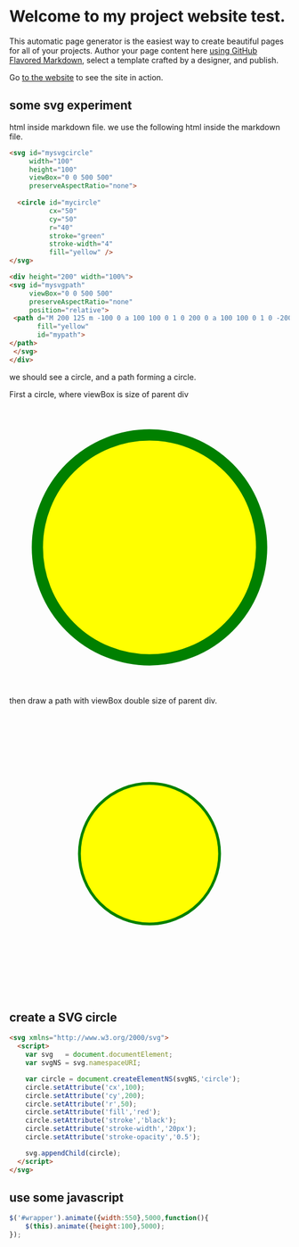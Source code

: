 # Welcome to my project website test.
 This automatic page generator is the easiest way to create beautiful pages for all of your projects. Author your page content here [using GitHub Flavored Markdown](https://guides.github.com/features/mastering-markdown/), select a template crafted by a designer, and publish.

Go [to the website](https://m2vh.github.io/websitetest/#mysvgcircle) to see the site in action.

 
## some svg experiment

html inside markdown file. we use the following html inside the markdown file.

```html
<svg id="mysvgcircle" 
     width="100" 
     height="100" 
     viewBox="0 0 500 500" 
     preserveAspectRatio="none">
 
  <circle id="mycircle" 
          cx="50" 
          cy="50" 
          r="40" 
          stroke="green" 
          stroke-width="4" 
          fill="yellow" />
</svg>

<div height="200" width="100%">
<svg id="mysvgpath" 
     viewBox="0 0 500 500" 
     preserveAspectRatio="none"
     position="relative">
 <path d="M 200 125 m -100 0 a 100 100 0 1 0 200 0 a 100 100 0 1 0 -200 0" 
       fill="yellow" 
       id="mypath">
</path>
 </svg>
</div>
```

we should see a circle, and a path forming a circle.

First a circle, where viewBox is size of parent div

<div id="myExperiment">
<div width="100" height="100">
<svg id="mysvgcircle"  
     viewBox="0 0 100 100" 
     preserveAspectRatio="none"
     position="relative">
  <circle id="mycircle" 
          cx="50" 
          cy="50" 
          r="40" 
          stroke="green" 
          stroke-width="4" 
          fill="yellow" />
</svg>
</div>

then draw a path with viewBox double size of parent div.

<div height="200" width="200">
<svg id="mysvgpath" 
     viewBox="0 0 400 400" 
     preserveAspectRatio="none"
     position="relative">
 <path d="M 200 200 m -100 0 a 100 100 0 1 0 200 0 a 100 100 0 1 0 -200 0" 
       fill="yellow" 
       stroke="green" 
       stroke-width="4" 
       id="mypath">
</path>
 </svg>
</div>
</div>

## create a SVG circle

```html
<svg xmlns="http://www.w3.org/2000/svg">
  <script>
    var svg   = document.documentElement;
    var svgNS = svg.namespaceURI;

    var circle = document.createElementNS(svgNS,'circle');
    circle.setAttribute('cx',100);
    circle.setAttribute('cy',200);
    circle.setAttribute('r',50);
    circle.setAttribute('fill','red');
    circle.setAttribute('stroke','black');
    circle.setAttribute('stroke-width','20px');
    circle.setAttribute('stroke-opacity','0.5');

    svg.appendChild(circle);
  </script>
</svg>

```

## use some javascript

```javascript
$('#wrapper').animate({width:550},5000,function(){
    $(this).animate({height:100},5000);
});
```
